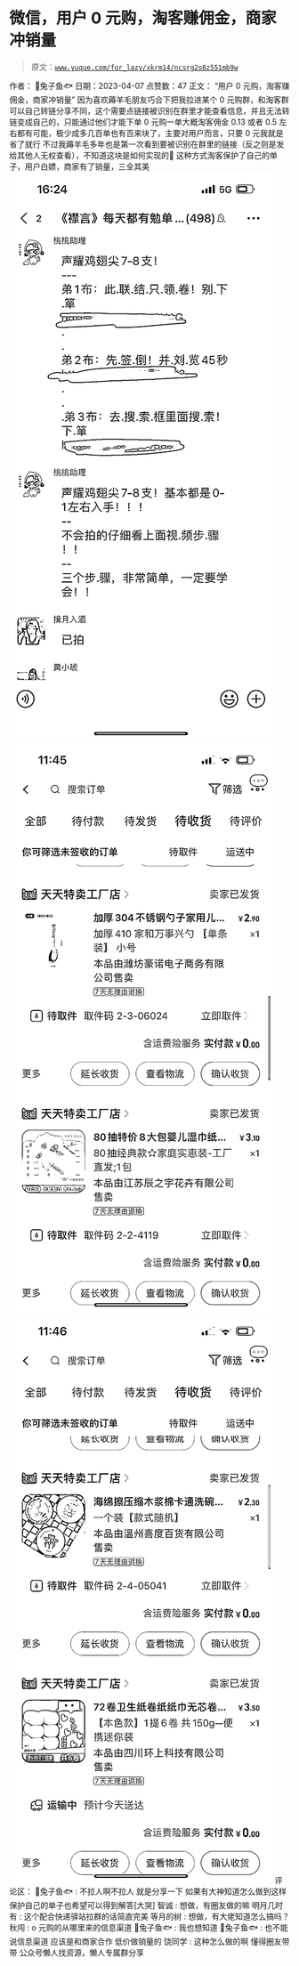 # 微信，用户 0 元购，淘客赚佣金，商家冲销量

> 原文：[`www.yuque.com/for_lazy/xkrm14/ncsrg2o8z551mb9w`](https://www.yuque.com/for_lazy/xkrm14/ncsrg2o8z551mb9w)

<ne-p id="u7173282f" data-lake-id="u7173282f">作者： 🐰兔子鱼🐟</ne-p> <ne-p id="u70b8b172" data-lake-id="u70b8b172">日期：2023-04-07</ne-p> <ne-p id="u09e5d161" data-lake-id="u09e5d161">点赞数：47</ne-p> <ne-hole id="u8e504380" data-lake-id="u8e504380"><ne-card data-card-name="hr" data-card-type="block" id="oixMo" data-event-boundary="card"><ne-p id="uc9dd6e38" data-lake-id="uc9dd6e38">正文：</ne-p> <ne-p id="uc1969a4b" data-lake-id="uc1969a4b">“用户 0 元购，淘客赚佣金，商家冲销量” 因为喜欢薅羊毛朋友巧合下把我拉进某个 0 元购群，和淘客群可以自己转链分享不同，这个需要点链接被识别在群里才能查看信息，并且无法转链变成自己的，只能通过他们才能下单 0 元购一单大概淘客佣金 0.13 或者 0.5 左右都有可能，极少成多几百单也有百来块了，主要对用户而言，只要 0 元我就是省了就行 不过我薅羊毛多年也是第一次看到要被识别在群里的链接（反之则是发给其他人无权查看），不知道这块是如何实现的🤔 这种方式淘客保护了自己的单子，用户白嫖，商家有了销量，三全其美</ne-p> <ne-p id="uc87ad5a6" data-lake-id="uc87ad5a6"><ne-card data-card-name="image" data-card-type="inline" id="cqJHl" data-event-boundary="card">![](img/b9b28e13a85433ae7c8e7b27a44c296a.png)</ne-card></ne-p> <ne-p id="u3da21ded" data-lake-id="u3da21ded"><ne-card data-card-name="image" data-card-type="inline" id="zxAJZ" data-event-boundary="card">![](img/58778df64e5a6953ed8ac97d448370bc.png)</ne-card></ne-p> <ne-p id="ufcc7ed24" data-lake-id="ufcc7ed24"><ne-card data-card-name="image" data-card-type="inline" id="OgiON" data-event-boundary="card">![](img/0a1aa28b42317362880d1b15a62591f6.png)</ne-card></ne-p> <ne-hole id="ufe6b5d1c" data-lake-id="ufe6b5d1c"><ne-card data-card-name="hr" data-card-type="block" id="WWotr" data-event-boundary="card"><ne-p id="ua62f59ce" data-lake-id="ua62f59ce">评论区：</ne-p> <ne-p id="u128b2f15" data-lake-id="u128b2f15">🐰兔子鱼🐟 : 不拉人啊不拉人 就是分享一下 如果有大神知道怎么做到这样保护自己的单子也希望可以得到解答[大哭]</ne-p> <ne-p id="ufc38768e" data-lake-id="ufc38768e">智诚 : 想做，有圈友做的嘛</ne-p> <ne-p id="u7530e494" data-lake-id="u7530e494">明月几时有 : 这个配合快递驿站拉群的话简直完美</ne-p> <ne-p id="u6abf5aaa" data-lake-id="u6abf5aaa">等月的树 : 想做，有大佬知道怎么搞吗？</ne-p> <ne-p id="u57324e6a" data-lake-id="u57324e6a">秋闯 : o 元购的从哪里来的信息渠道</ne-p> <ne-p id="ufa76b289" data-lake-id="ufa76b289">🐰兔子鱼🐟 : 我也想知道</ne-p> <ne-p id="uddb80076" data-lake-id="uddb80076">🐰兔子鱼🐟 : 也不能说信息渠道 应该是和商家合作 低价做销量的</ne-p> <ne-p id="u039162be" data-lake-id="u039162be">饶同学 : 这种怎么做的啊 懂得圈友带带</ne-p> <ne-hole id="u6bf7e8b2" data-lake-id="u6bf7e8b2"><ne-card data-card-name="hr" data-card-type="block" id="Kac8A" data-event-boundary="card"><ne-p id="ucd3f612f" data-lake-id="ucd3f612f">公众号懒人找资源，懒人专属群分享</ne-p></ne-card></ne-hole></ne-card></ne-hole></ne-card></ne-hole>